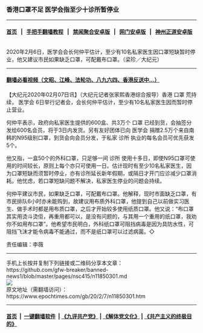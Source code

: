 ### 香港口罩不足 医学会指至少十诊所暂停业
------------------------

#### [首页](https://github.com/gfw-breaker/banned-news1/blob/master/README.md) &nbsp;&nbsp;|&nbsp;&nbsp; [手把手翻墙教程](https://github.com/gfw-breaker/guides/wiki) &nbsp;&nbsp;|&nbsp;&nbsp; [禁闻聚合安卓版](https://github.com/gfw-breaker/bn-android) &nbsp;&nbsp;|&nbsp;&nbsp; [网门安卓版](https://github.com/oGate2/oGate) &nbsp;&nbsp;|&nbsp;&nbsp; [神州正道安卓版](https://github.com/SzzdOgate/update) 



<div><img alt="" class="aligncenter wp-post-image" src="https://i.epochtimes.com/assets/uploads/2020/02/2002061950401538-600x400.jpg"/>
<div class="red16 caption">
 <p>
  2020年2月6日，医学会会长何仲平估计，至少有10名私家医生因口罩短缺暂时停业，他又建议市民如果缺乏口罩，可配戴布口罩。（梁珍／大纪元）
 </p>
</div>
</div><hr/>

#### [翻墙必看视频（文昭、江峰、法轮功、八九六四、香港反送中...）](https://github.com/gfw-breaker/banned-news1/blob/master/pages/link3.md)

<div><p>
 【大纪元2020年02月07日讯】（大纪元记者张家熙香港综合报导）香港
 <ok href="https://www.epochtimes.com/gb/tag/%E5%8F%A3%E7%BD%A9.html">
  口罩
 </ok>
 荒持续，
 <ok href="https://www.epochtimes.com/gb/tag/%E5%8C%BB%E5%AD%A6%E4%BC%9A.html">
  医学会
 </ok>
 6日举行记者会，会长何仲平估计，至少有10名私家医生因而暂时停止营业。
</p>
<p>
 何仲平表示，政府向私家医生提供的600盒、共3万个
 <ok href="https://www.epochtimes.com/gb/tag/%E5%8F%A3%E7%BD%A9.html">
  口罩
 </ok>
 已经到货，会抽签分发给600名会员，将于3日内发货。另有友好团体已向
 <ok href="https://www.epochtimes.com/gb/tag/%E5%8C%BB%E5%AD%A6%E4%BC%9A.html">
  医学会
 </ok>
 捐赠2.5万个来自南韩的N95级别口罩，到货会向会员分发，于私家
 <ok href="https://www.epochtimes.com/gb/tag/%E8%AF%8A%E6%89%80.html">
  诊所
 </ok>
 执业的每名会员可优先获发5个。
</p>
<p>
 他又指，一盒50个的外科口罩，只足够一间
 <ok href="https://www.epochtimes.com/gb/tag/%E8%AF%8A%E6%89%80.html">
  诊所
 </ok>
 使用十多日，即使N95口罩可使用的时间较长，原则上每个亦只可使用一日。估计现时有至少10名私家医生，因为口罩短缺而须暂时停业，亦有诊所延长新年假期，或隔日才开门应诊减少口罩消耗。他忧虑，若口罩短缺问题不解决，私家医生停业的问题会持续。
</p>
<p>
 何仲平建议市民，如果缺乏口罩，可配戴布口罩。他解释，现时市面缺乏口罩，有市民排队6小时亦未能购到，故建议用布质外科口罩，他提到自己以前做实习医生、做手术时都是用布质口罩，之后才开始较多使用纸质口罩。他又说：“布口罩其实用烫斗烫佢，再重用都可以，是没有问题的，与其用一个重用的纸口罩，我劝你不如用布口罩”。他希望市民明白，外科纸口罩可阻挡病毒是因为具防水性，可阻挡飞沫才能令病毒不能通过，而不是纸口罩可以过滤病菌。◇
</p>
<p>
 责任编辑：李薇
</p>
</div>
<hr/>
手机上长按并复制下列链接或二维码分享本文章：<br/>
https://github.com/gfw-breaker/banned-news1/blob/master/pages/nsc415/n11850301.md <br/>
<a href='https://github.com/gfw-breaker/banned-news1/blob/master/pages/nsc415/n11850301.md'><img src='https://github.com/gfw-breaker/banned-news1/blob/master/pages/nsc415/n11850301.md.png'/></a> <br/>
原文地址（需翻墙访问）：https://www.epochtimes.com/gb/20/2/7/n11850301.htm


------------------------
#### [首页](https://github.com/gfw-breaker/banned-news1/blob/master/README.md) &nbsp;|&nbsp; [一键翻墙软件](https://github.com/gfw-breaker/nogfw/blob/master/README.md) &nbsp;| [《九评共产党》](https://github.com/gfw-breaker/9ping.md/blob/master/README.md#九评之一评共产党是什么) | [《解体党文化》](https://github.com/gfw-breaker/jtdwh.md/blob/master/README.md) | [《共产主义的终极目的》](https://github.com/gfw-breaker/gczydzjmd.md/blob/master/README.md)


<img src='http://gfw-breaker.win/banned-news/pages/nsc415/n11850301.md' width='0px' height='0px'/>